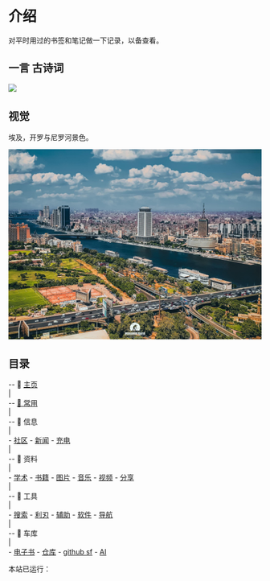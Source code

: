 # 介绍

对平时用过的书签和笔记做一下记录，以备查看。

<!-- (考虑到`学习`模块属于文档类，故迁移到`notion`中.) -->

<!-- 现在主要使用 Notion，故这里只做基本维护。（2021.3.30） -->

## 一言 古诗词

<div
    align=left>
    <img
    src="https://v1.jinrishici.com/all.svg?font-size=20&spacing=4"

<!-- ![今日诗词](https://v2.jinrishici.com/one.svg) -->

<!-- <img alt="今日诗词" src="https://v2.jinrishici.com/one.svg?font-size=24&spacing=4" style="max-width:100%; display: block; margin: 0 auto;"> -->

## 视觉

埃及，开罗与尼罗河景色。

![ima](ima/FsJzQ3aaMAIpuz0.jpg)

## 目录

-- 📑 [主页](/)  
|  
-- [🚩 常用](/site.md)  
|  
-- 📁 信息  
|  
    - [社区](信息/community.md)
    - [新闻](/信息/新闻.md)
    - [充电](信息/充电.md)  
|  
-- 📁 资料  
|  
    - [学术](/zy/xs.md)
    - [书籍](/zy/books.md)
    - [图片](/zy/图片.md)
    - [音乐](/zy/音乐.md)
    - [视频](/zy/视频.md)
    - [分享](/zy/share.md)  
|  
-- 📁 工具  
|  
    - [搜索](tools/s&d.md)
    - [利刃](tools/利刃.md)
    - [辅助](tools/辅助.md)
    - [软件](tools/软件.md)
    - [导航](tools/导航.md)  
|  
-- 📁 车库  
|  
    - [电子书](/车库/电子书.md)
    - [仓库](/车库/仓库.md)
    - [github sf](/车库/gifs.md)
    - [AI](/车库/ai.md)

<span
    id="time">本站已运行：
    <span
    id="span_dt_dt"
    >
</span>
